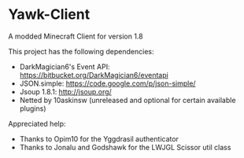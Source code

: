 # Yawk-Client
A modded Minecraft Client for version 1.8

This project has the following dependencies:
* DarkMagician6's Event API: https://bitbucket.org/DarkMagician6/eventapi
* JSON.simple: https://code.google.com/p/json-simple/
* Jsoup 1.8.1: http://jsoup.org/
* Netted by 10askinsw (unreleased and optional for certain available plugins)

Appreciated help:
* Thanks to Opim10 for the Yggdrasil authenticator
* Thanks to Jonalu and Godshawk for the LWJGL Scissor util class
